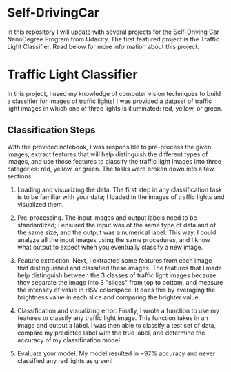 # Self-DrivingCar

In this repository I will update with several projects for the Self-Driving Car NanoDegree Program from Udacity. The first featured project is the Traffic Light Classifier. Read below for more information about this project.

# Traffic Light Classifier
In this project, I used my knowledge of computer vision techniques to build a classifier for images of traffic lights! I was provided a dataset of traffic light images in which one of three lights is illuminated: red, yellow, or green.

## Classification Steps

With the provided notebook, I was responsible to pre-process the given images, extract features that will help distinguish the different types of images, and use those features to classify the traffic light images into three categories: red, yellow, or green. The tasks were broken down into a few sections:

1. Loading and visualizing the data. The first step in any classification task is to be familiar with your data; I loaded in the images of traffic lights and visualized them.

2. Pre-processing. The input images and output labels need to be standardized; I ensured the input was of the same type of data and of the same size, and the output was a numerical label. This way, I could analyze all the input images using the same procedures, and I know what output to expect when you eventually classify a new image.

3. Feature extraction. Next, I extracted some features from each image that distinguished and classified these images. The features that I made help distinguish between the 3 classes of traffic light images because they separate the image into 3 "slices" from top to bottom, and measure the intensity of value in HSV colorspace. It does this by averaging the brightness value in each slice and comparing the brighter value.

4. Classification and visualizing error. Finally, I wrote a function to use my features to classify any traffic light image. This function takes in an image and output a label. I was then able to classify a test set of data, compare my predicted label with the true label, and determine the accuracy of my classification model.

5. Evaluate your model. My model resulted in ~97% accuracy and never classified any red lights as green!

